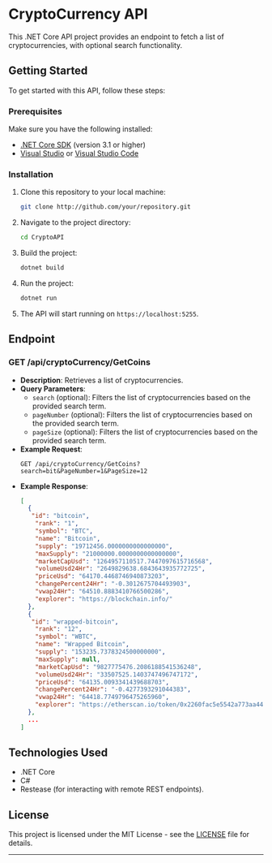 # CryptoCurrency API

This .NET Core API project provides an endpoint to fetch a list of cryptocurrencies, with optional search functionality.

## Getting Started

To get started with this API, follow these steps:

### Prerequisites

Make sure you have the following installed:

- [.NET Core SDK](https://dotnet.microsoft.com/download) (version 3.1 or higher)
- [Visual Studio](https://visualstudio.microsoft.com/) or [Visual Studio Code](https://code.visualstudio.com/) 

### Installation

1. Clone this repository to your local machine:

   ```bash
   git clone http://github.com/your/repository.git
   ```

2. Navigate to the project directory:

   ```bash
   cd CryptoAPI
   ```

3. Build the project:

   ```bash
   dotnet build
   ```

4. Run the project:

   ```bash
   dotnet run
   ```

5. The API will start running on `https://localhost:5255`.

## Endpoint

### GET /api/cryptoCurrency/GetCoins

- **Description**: Retrieves a list of cryptocurrencies.
- **Query Parameters**:
  - `search` (optional): Filters the list of cryptocurrencies based on the provided search term.
  - `pageNumber` (optional): Filters the list of cryptocurrencies based on the provided search term.
  - `pageSize` (optional): Filters the list of cryptocurrencies based on the provided search term.
- **Example Request**:
  ```http
  GET /api/cryptoCurrency/GetCoins?search=bit&PageNumber=1&PageSize=12
  ```
- **Example Response**:
  ```json
  [
    {
     "id": "bitcoin",
      "rank": "1",
      "symbol": "BTC",
      "name": "Bitcoin",
      "supply": "19712456.0000000000000000",
      "maxSupply": "21000000.0000000000000000",
      "marketCapUsd": "1264957110517.7447097615716568",
      "volumeUsd24Hr": "2649829638.6843643935772725",
      "priceUsd": "64170.4468746940873203",
      "changePercent24Hr": "-0.3012675704493903",
      "vwap24Hr": "64510.8883410766500286",
      "explorer": "https://blockchain.info/"
    },
    {
     "id": "wrapped-bitcoin",
      "rank": "12",
      "symbol": "WBTC",
      "name": "Wrapped Bitcoin",
      "supply": "153235.7378324500000000",
      "maxSupply": null,
      "marketCapUsd": "9827775476.2086188541536248",
      "volumeUsd24Hr": "33507525.1403747496747172",
      "priceUsd": "64135.0093341439688703",
      "changePercent24Hr": "-0.4277393291044383",
      "vwap24Hr": "64418.7749796475265960",
      "explorer": "https://etherscan.io/token/0x2260fac5e5542a773aa44fbcfedf7c193bc2c599"
    },
    ...
  ]
  ```
  
## Technologies Used

- .NET Core
- C#
- Restease (for interacting with remote REST endpoints).

## License

This project is licensed under the MIT License - see the [LICENSE](LICENSE) file for details.

---
